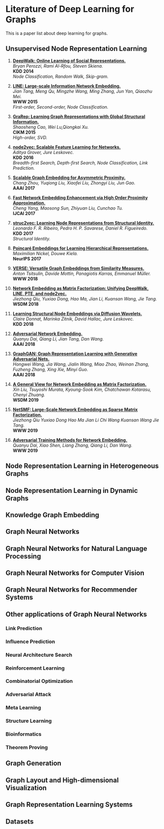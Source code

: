 # Literature of Deep Learning for Graphs
This is a paper list about deep learning for graphs.

## Unsupervised Node Representation Learning
1. [**DeepWalk: Online Learning of Social Representations.**](https://arxiv.org/pdf/1403.6652.pdf) \
*Bryan Perozzi, Rami Al-Rfou, Steven Skiena.* \
**KDD 2014** \
*Node Classification, Random Walk, Skip-gram.*

1. [**LINE: Large-scale Information Network Embedding.**](https://arxiv.org/pdf/1503.03578.pdf) \
*Jian Tang, Meng Qu, Mingzhe Wang, Ming Zhang, Jun Yan, Qiaozhu Mei.* \
**WWW 2015** \
*First-order, Second-order, Node Classification.*

1. [**GraRep: Learning Graph Representations with Global Structural Information.**](https://dl.acm.org/citation.cfm?id=2806512) \
*Shaosheng Cao, Wei Lu,Qiongkai Xu.* \
**CIKM 2015** \
*High-order, SVD.*

1. [**node2vec: Scalable Feature Learning for Networks.**](https://arxiv.org/pdf/1607.00653.pdf) \
*Aditya Grover, Jure Leskovec.* \
**KDD 2016** \
*Breadth-first Search, Depth-first Search, Node Classification, Link Prediction.*

1. [**Scalable Graph Embedding for Asymmetric Proximity.**](https://aaai.org/ocs/index.php/AAAI/AAAI17/paper/view/14696) \
*Chang Zhou, Yuqiong Liu, Xiaofei Liu, Zhongyi Liu, Jun Gao.* \
**AAAI 2017**

1. [**Fast Network Embedding Enhancement via High Order Proximity Approximation.**](https://www.ijcai.org/proceedings/2017/544) \
*Cheng Yang, Maosong Sun, Zhiyuan Liu, Cunchao Tu.* \
**IJCAI 2017**

1. [**struc2vec: Learning Node Representations from Structural Identity.**](https://arxiv.org/pdf/1704.03165.pdf) \
*Leonardo F. R. Ribeiro, Pedro H. P. Savarese, Daniel R. Figueiredo.* \
**KDD 2017** \
*Structural Identity.*

1. [**Poincaré Embeddings for Learning Hierarchical Representations.**](https://arxiv.org/pdf/1705.08039.pdf) \
*Maximilian Nickel, Douwe Kiela.* \
**NeurIPS 2017**

1. [**VERSE: Versatile Graph Embeddings from Similarity Measures.**](https://arxiv.org/pdf/1803.04742.pdf) \
*Anton Tsitsulin, Davide Mottin, Panagiotis Karras, Emmanuel Müller.* \
**WWW 2018**

1. [**Network Embedding as Matrix Factorization: Unifying DeepWalk, LINE, PTE, and node2vec.**](https://arxiv.org/pdf/1710.02971.pdf) \
*Jiezhong Qiu, Yuxiao Dong, Hao Ma, Jian Li, Kuansan Wang, Jie Tang.* \
**WSDM 2018**

1. [**Learning Structural Node Embeddings via Diffusion Wavelets.**](https://arxiv.org/pdf/1710.10321.pdf) \
*Claire Donnat, Marinka Zitnik, David Hallac, Jure Leskovec.* \
**KDD 2018**

1. [**Adversarial Network Embedding.**](https://arxiv.org/pdf/1711.07838.pdf) \
*Quanyu Dai, Qiang Li, Jian Tang, Dan Wang.* \
**AAAI 2018**

1. [**GraphGAN: Graph Representation Learning with Generative Adversarial Nets.**](https://arxiv.org/pdf/1711.08267.pdf) \
*Hongwei Wang, Jia Wang, Jialin Wang, Miao Zhao, Weinan Zhang, Fuzheng Zhang, Xing Xie, Minyi Guo.* \
**AAAI 2018**

1. [**A General View for Network Embedding as Matrix Factorization.**](https://dl.acm.org/citation.cfm?id=3291029) \
*Xin Liu, Tsuyoshi Murata, Kyoung-Sook Kim, Chatchawan Kotarasu, Chenyi Zhuang.* \
**WSDM 2019**

1. [**NetSMF: Large-Scale Network Embedding as Sparse Matrix Factorization.**](https://www.microsoft.com/en-us/research/uploads/prod/2019/03/www19netsmf.pdf) \
*Jiezhong Qiu Yuxiao Dong Hao Ma Jian Li Chi Wang Kuansan Wang Jie Tang.* \
**WWW 2019**

1. [**Adversarial Training Methods for Network Embedding.**](https://dl.acm.org/citation.cfm?id=3313445) \
*Quanyu Dai, Xiao Shen, Liang Zhang, Qiang Li, Dan Wang.* \
**WWW 2019**

## Node Representation Learning in Heterogeneous Graphs

## Node Representation Learning in Dynamic Graphs

## Knowledge Graph Embedding

## Graph Neural Networks

## Graph Neural Networks for Natural Language Processing

## Graph Neural Networks for Computer Vision

## Graph Neural Networks for Recommender Systems

## Other applications of Graph Neural Networks

### Link Prediction

### Influence Prediction

### Neural Architecture Search

### Reinforcement Learning

### Combinatorial Optimization

### Adversarial Attack

### Meta Learning

### Structure Learning

### Bioinformatics

### Theorem Proving

## Graph Generation

## Graph Layout and High-dimensional Visualization

## Graph Representation Learning Systems

## Datasets
